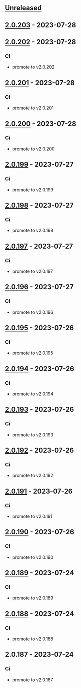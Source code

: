 <a name="unreleased"></a>
## [Unreleased]


<a name="2.0.203"></a>
## [2.0.203] - 2023-07-28

<a name="2.0.202"></a>
## [2.0.202] - 2023-07-28
### Ci
- promote to v2.0.202


<a name="2.0.201"></a>
## [2.0.201] - 2023-07-28
### Ci
- promote to v2.0.201


<a name="2.0.200"></a>
## [2.0.200] - 2023-07-28
### Ci
- promote to v2.0.200


<a name="2.0.199"></a>
## [2.0.199] - 2023-07-27
### Ci
- promote to v2.0.199


<a name="2.0.198"></a>
## [2.0.198] - 2023-07-27
### Ci
- promote to v2.0.198


<a name="2.0.197"></a>
## [2.0.197] - 2023-07-27
### Ci
- promote to v2.0.197


<a name="2.0.196"></a>
## [2.0.196] - 2023-07-27
### Ci
- promote to v2.0.196


<a name="2.0.195"></a>
## [2.0.195] - 2023-07-26
### Ci
- promote to v2.0.195


<a name="2.0.194"></a>
## [2.0.194] - 2023-07-26
### Ci
- promote to v2.0.194


<a name="2.0.193"></a>
## [2.0.193] - 2023-07-26
### Ci
- promote to v2.0.193


<a name="2.0.192"></a>
## [2.0.192] - 2023-07-26
### Ci
- promote to v2.0.192


<a name="2.0.191"></a>
## [2.0.191] - 2023-07-26
### Ci
- promote to v2.0.191


<a name="2.0.190"></a>
## [2.0.190] - 2023-07-26
### Ci
- promote to v2.0.190


<a name="2.0.189"></a>
## [2.0.189] - 2023-07-24
### Ci
- promote to v2.0.189


<a name="2.0.188"></a>
## [2.0.188] - 2023-07-24
### Ci
- promote to v2.0.188


<a name="2.0.187"></a>
## 2.0.187 - 2023-07-24
### Ci
- promote to v2.0.187


[Unreleased]: https://gitlab.industrysoftware.automation.siemens.com/caas-ops/fleet/aws-usea1-qa-qa/compare/2.0.203...HEAD
[2.0.203]: https://gitlab.industrysoftware.automation.siemens.com/caas-ops/fleet/aws-usea1-qa-qa/compare/2.0.202...2.0.203
[2.0.202]: https://gitlab.industrysoftware.automation.siemens.com/caas-ops/fleet/aws-usea1-qa-qa/compare/2.0.201...2.0.202
[2.0.201]: https://gitlab.industrysoftware.automation.siemens.com/caas-ops/fleet/aws-usea1-qa-qa/compare/2.0.200...2.0.201
[2.0.200]: https://gitlab.industrysoftware.automation.siemens.com/caas-ops/fleet/aws-usea1-qa-qa/compare/2.0.199...2.0.200
[2.0.199]: https://gitlab.industrysoftware.automation.siemens.com/caas-ops/fleet/aws-usea1-qa-qa/compare/2.0.198...2.0.199
[2.0.198]: https://gitlab.industrysoftware.automation.siemens.com/caas-ops/fleet/aws-usea1-qa-qa/compare/2.0.197...2.0.198
[2.0.197]: https://gitlab.industrysoftware.automation.siemens.com/caas-ops/fleet/aws-usea1-qa-qa/compare/2.0.196...2.0.197
[2.0.196]: https://gitlab.industrysoftware.automation.siemens.com/caas-ops/fleet/aws-usea1-qa-qa/compare/2.0.195...2.0.196
[2.0.195]: https://gitlab.industrysoftware.automation.siemens.com/caas-ops/fleet/aws-usea1-qa-qa/compare/2.0.194...2.0.195
[2.0.194]: https://gitlab.industrysoftware.automation.siemens.com/caas-ops/fleet/aws-usea1-qa-qa/compare/2.0.193...2.0.194
[2.0.193]: https://gitlab.industrysoftware.automation.siemens.com/caas-ops/fleet/aws-usea1-qa-qa/compare/2.0.192...2.0.193
[2.0.192]: https://gitlab.industrysoftware.automation.siemens.com/caas-ops/fleet/aws-usea1-qa-qa/compare/2.0.191...2.0.192
[2.0.191]: https://gitlab.industrysoftware.automation.siemens.com/caas-ops/fleet/aws-usea1-qa-qa/compare/2.0.190...2.0.191
[2.0.190]: https://gitlab.industrysoftware.automation.siemens.com/caas-ops/fleet/aws-usea1-qa-qa/compare/2.0.189...2.0.190
[2.0.189]: https://gitlab.industrysoftware.automation.siemens.com/caas-ops/fleet/aws-usea1-qa-qa/compare/2.0.188...2.0.189
[2.0.188]: https://gitlab.industrysoftware.automation.siemens.com/caas-ops/fleet/aws-usea1-qa-qa/compare/2.0.187...2.0.188
